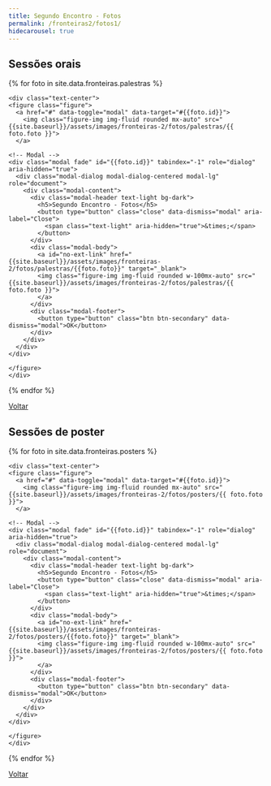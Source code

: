 ```yaml
---
title: Segundo Encontro - Fotos
permalink: /fronteiras2/fotos1/
hidecarousel: true
---
```


<div class="container">

<h2 class="alert alert-primary">Sessões orais</h2>

<div class="row mb-3">

{% for foto in site.data.fronteiras.palestras %}
<div class="col-md-3">

    <div class="text-center">
    <figure class="figure">
      <a href="#" data-toggle="modal" data-target="#{{foto.id}}">
        <img class="figure-img img-fluid rounded mx-auto" src="{{site.baseurl}}/assets/images/fronteiras-2/fotos/palestras/{{ foto.foto }}">
      </a>

    <!-- Modal -->
    <div class="modal fade" id="{{foto.id}}" tabindex="-1" role="dialog" aria-hidden="true">
      <div class="modal-dialog modal-dialog-centered modal-lg" role="document">
        <div class="modal-content">
          <div class="modal-header text-light bg-dark">
            <h5>Segundo Encontro - Fotos</h5>
            <button type="button" class="close" data-dismiss="modal" aria-label="Close">
              <span class="text-light" aria-hidden="true">&times;</span>
            </button>
          </div>
          <div class="modal-body">
            <a id="no-ext-link" href="{{site.baseurl}}/assets/images/fronteiras-2/fotos/palestras/{{foto.foto}}" target="_blank">
            <img class="figure-img img-fluid rounded w-100mx-auto" src="{{site.baseurl}}/assets/images/fronteiras-2/fotos/palestras/{{ foto.foto }}">
            </a>
          </div>
          <div class="modal-footer">
            <button type="button" class="btn btn-secondary" data-dismiss="modal">OK</button>
          </div>
        </div>
      </div>
    </div>

    </figure>
    </div>

</div>
{% endfor %}

</div>

<a class="btn btn-primary mb-3" href="{{site.baseurl}}/fronteiras/">Voltar</a>

<h2 class="alert alert-primary">Sessões de poster</h2>

<div class="row mb-3">

{% for foto in site.data.fronteiras.posters %}
<div class="col-md-3">

    <div class="text-center">
    <figure class="figure">
      <a href="#" data-toggle="modal" data-target="#{{foto.id}}">
        <img class="figure-img img-fluid rounded mx-auto" src="{{site.baseurl}}/assets/images/fronteiras-2/fotos/posters/{{ foto.foto }}">
      </a>

    <!-- Modal -->
    <div class="modal fade" id="{{foto.id}}" tabindex="-1" role="dialog" aria-hidden="true">
      <div class="modal-dialog modal-dialog-centered modal-lg" role="document">
        <div class="modal-content">
          <div class="modal-header text-light bg-dark">
            <h5>Segundo Encontro - Fotos</h5>
            <button type="button" class="close" data-dismiss="modal" aria-label="Close">
              <span class="text-light" aria-hidden="true">&times;</span>
            </button>
          </div>
          <div class="modal-body">
            <a id="no-ext-link" href="{{site.baseurl}}/assets/images/fronteiras-2/fotos/posters/{{foto.foto}}" target="_blank">
            <img class="figure-img img-fluid rounded w-100mx-auto" src="{{site.baseurl}}/assets/images/fronteiras-2/fotos/posters/{{ foto.foto }}">
            </a>
          </div>
          <div class="modal-footer">
            <button type="button" class="btn btn-secondary" data-dismiss="modal">OK</button>
          </div>
        </div>
      </div>
    </div>

    </figure>
    </div>

</div>
{% endfor %}

</div>

<a class="btn btn-primary" href="{{site.baseurl}}/fronteiras/">Voltar</a>

</div>
